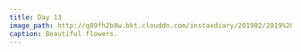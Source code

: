 ```yaml
---
title: Day 13
image_path: http://q89fh2b8w.bkt.clouddn.com/instaxdiary/201902/2019%202%2017.jpg
caption: Beautiful flowers.
---
```



